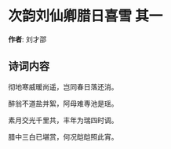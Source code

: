 # 次韵刘仙卿腊日喜雪  其一

**作者**: 刘才邵

## 诗词内容

彻地寒威暖尚遥，岂同春日落还消。

醉翁不道盐并絮，阿母难専池是瑶。

素月交光千里共，丰年为瑞四时调。

腊中三白已堪赏，何况皑皑照此宵。


